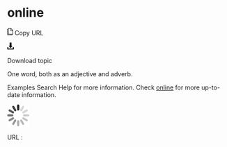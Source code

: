 # online

![Copy URL](media/online/Copy.png)
Copy URL

![Download](media/online/Download.png)

Download topic

One word, both as an adjective and adverb.

Examples
Search Help for more information.
Check [online](http://example.com/) for more up-to-date information.

![In progress](media/online/activity-large.gif)

URL :
